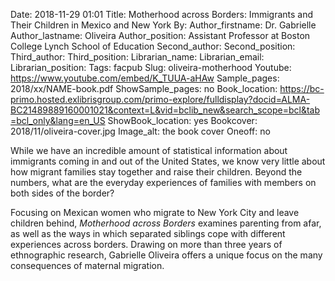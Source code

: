 Date: 2018-11-29 01:01
Title: Motherhood across Borders: Immigrants and Their Children in Mexico and New York
By:
Author_firstname: Dr. Gabrielle 
Author_lastname: Oliveira
Author_position: Assistant Professor at Boston College Lynch School of Education
Second_author:
Second_position:
Third_author:
Third_position:
Librarian_name:
Librarian_email:
Librarian_position:
Tags: facpub
Slug: oliveira-motherhood
Youtube: https://www.youtube.com/embed/K_TUUA-aHAw
Sample_pages: 2018/xx/NAME-book.pdf
ShowSample_pages: no
Book_location: https://bc-primo.hosted.exlibrisgroup.com/primo-explore/fulldisplay?docid=ALMA-BC21489889160001021&context=L&vid=bclib_new&search_scope=bcl&tab=bcl_only&lang=en_US
ShowBook_location: yes
Bookcover: 2018/11/oliveira-cover.jpg
Image_alt: the book cover 
Oneoff: no

While we have an incredible amount of statistical information about immigrants coming in and out of the United States, we know very little about how migrant families stay together and raise their children. Beyond the numbers, what are the everyday experiences of families with members on both sides of the border?  

Focusing on Mexican women who migrate to New York City and leave children behind, <em>Motherhood across Borders</em> examines parenting from afar, as well as the ways in which separated siblings cope with different experiences across borders.  Drawing on more than three years of ethnographic research, Gabrielle Oliveira offers a unique focus on the many consequences of maternal migration.  